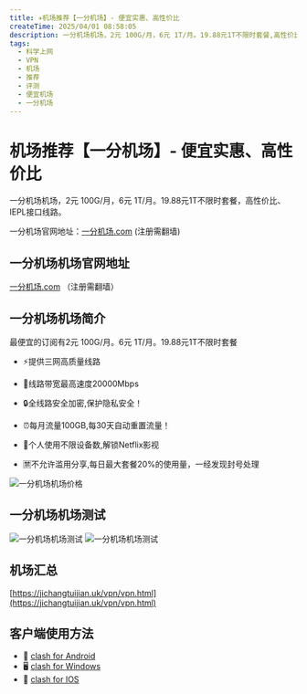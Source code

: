 ```yaml
---
title: ✈️机场推荐【一分机场】- 便宜实惠、高性价比
createTime: 2025/04/01 08:58:05
description: 一分机场机场，2元 100G/月，6元 1T/月。19.88元1T不限时套餐,高性价比、IEPL接口线路。
tags:
  - 科学上网
  - VPN
  - 机场
  - 推荐
  - 评测
  - 便宜机场
  - 一分机场
---
```

# 机场推荐【一分机场】- 便宜实惠、高性价比

一分机场机场，2元 100G/月，6元 1T/月。19.88元1T不限时套餐，高性价比、IEPL接口线路。

一分机场官网地址：[一分机场.com](https://a.suola.link/1fen) (注册需翻墙)

<!-- more -->

## 一分机场机场官网地址

[一分机场.com](https://a.suola.link/1fen)   （注册需翻墙）

## 一分机场机场简介

最便宜的订阅有2元 100G/月。6元 1T/月。19.88元1T不限时套餐

- ⚡️提供三网高质量线路

- 🚀线路带宽最高速度20000Mbps

- 🔒全线路安全加密,保护隐私安全！

- ⏰每月流量100GB,每30天自动重置流量！

- 🎥个人使用不限设备数,解锁Netflix影视

- 🈲不允许滥用分享,每日最大套餐20%的使用量，一经发现封号处理

![一分机场机场价格](/assets/1fenprice.jpg "一分机场机场价格")

## 一分机场机场测试

![一分机场机场测试](/assets/1fencesu.jpg "一分机场机场测试")
![一分机场机场测试](/assets/1fencesu2.jpg "一分机场机场测试")

## 机场汇总

[https://jichangtuijian.uk/vpn/vpn.html](https://jichangtuijian.uk/vpn/vpn.html)

## 客户端使用方法

- 📱 [clash for Android](https://jichangtuijian.uk/article/clashforAndroid.html)
- 🖥 [clash for Windows](https://jichangtuijian.uk/article/clash.html)
- 🍎 [clash for IOS](https://jichangtuijian.uk/article/Shadowrocket.html)
